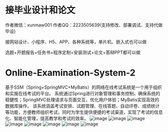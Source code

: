 # 接毕业设计和论文
作者微信：xunmaw001  作者QQ：2223505639(支持修改、部署调试、支持代做毕设)

接网站设计、小程序、H5、APP、各种系统等，单片机、嵌入式也可以做

选题+开题报告+任务书+程序定制+安装测试+论文+答辩PPT都可以做
# Online-Examination-System-2
基于SSM（Spring+SpringMVC+MyBatis）的网络在线考试系统是一个用于组织和实施在线考试的平台。  系统通过Spring进行对象管理和事务控制，确保系统的稳健性；SpringMVC处理请求与页面交互，优化用户体验；MyBatis实现高效的数据库操作。  该系统涵盖考试安排、试题管理、在线答题、自动评卷、成绩统计等功能，方便教师组织考试，同时为学生提供便捷的考试渠道，实现了考试的信息化、智能化管理，提高教学和考试的效率。
![image](https://github.com/user-attachments/assets/55847943-2c81-475c-8761-9cf2be0759ec)
![image](https://github.com/user-attachments/assets/93ff4a45-a9a5-4d63-ac32-5f49f3784c6c)
![image](https://github.com/user-attachments/assets/d4d9c937-46b8-45fa-b2dc-acacab32f55e)
![image](https://github.com/user-attachments/assets/18c43791-9a9a-4261-b99f-16006aab7f1f)
![image](https://github.com/user-attachments/assets/6ec89a24-81af-48d3-a5b3-5be9a69330b6)
![image](https://github.com/user-attachments/assets/91fce717-2c5a-47ec-8618-83f3185bd156)
![image](https://github.com/user-attachments/assets/9f17985a-2aa2-4f74-ac9d-5f0cb55a7a19)
![image](https://github.com/user-attachments/assets/10757ffa-833f-436b-ae23-5d400b83f205)
